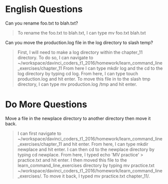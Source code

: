 # English Questions

Can you rename foo.txt to blah.txt?

> To rename the foo.txt to blah.txt, I can type mv foo.txt blah.txt

Can you move the production.log file in the log directory to slash temp?

> First, I will need to make a log directory within the chapter_11 directory.
> To do so, I can navigate to ~/workspace/davinci_coders_t1_2016/homework/learn_command_line_exercises/chapter_11
> From here I can type mkdir log and the cd to the log directory by typing cd log.
> From here, I can type touch production.log and hit enter.
> To move this file in to the slash tmp directory, I can type mv production.log /tmp and hit enter.

# Do More Questions

Move a file in the newplace directory to another directory then move it back.

> I can first navigate to ~/workspace/davinci_coders_t1_2016/homework/learn_command_line_exercises/chapter_11 and hit enter.
> From here, I can type mkdir newplace and hit enter.
> I can then cd to the newplace directory by typing cd newplace.
> From here, I typed echo 'MV practice' > practice.txt and hit enter.
> I then moved this file to the learn_command_line_exercises directory by typing mv practice.txt ~/workspace/davinci_coders_t1_2016/homework/learn_command_line_exercises/.
> To move it back, I typed mv practice.txt chapter_11/.
